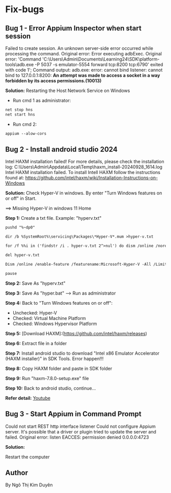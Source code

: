 # Fix-bugs

## Bug 1 - Error Appium Inspector when start session
Failed to create session. An unknown server-side error occurred while processing the command. Original error: Error executing adbExec. Original error: 'Command 'C:\\Users\\Admin\\Documents\\Learning24\\SDK\\platform-tools\\adb.exe -P 5037 -s emulator-5554 forward tcp\:8200 tcp\:6790' exited with code 1'; Command output: adb.exe: error: cannot bind listener: cannot bind to 127.0.0.1:8200: **An attempt was made to access a socket in a way forbidden by its access permissions.(10013)**

**Solution:** Restarting the Host Network Service on Windows

- Run cmd 1 as administrator:

```txt
net stop hns
net start hns
```

- Run cmd 2:

```txt
appium --alow-cors
```

## Bug 2 - Install android studio 2024
Intel HAXM installation failed!
For more details, please check the installation log: C:\Users\Admin\Appdata\Local\Temp\haxm_install-20240928_1614.log
Intel HAXM installation failed. To install Intell HAXM follow the instructions found at: https://github.com/intel/haxm/wiki/Installation-Instructions-on-Windows

**Solution:**
Check Hyper-V in windows. By enter "Turn Windows features on or off" in Start. 

==> Missing Hyper-V in windows 11 Home

**Step 1:** Create a txt file. Example: "hyperv.txt"

```txt
pushd "%~dp0"

dir /b %SystemRoot%\servicing\Packages\*Hyper-V*.mum >hyper-v.txt

for /f %%i in ('findstr /i . hyper-v.txt 2^>nul') do dism /online /norestart /add-package:"%SystemRoot%\servicing\Packages\%%i"

del hyper-v.txt

Dism /online /enable-feature /featurename:Microsoft-Hyper-V -All /LimitAccess /ALL

pause
```
**Step 2:** Save As "hyperv.txt" 

**Step 3:** Save As "hyper.bat" --> Run as administrator

**Step 4:**
Back to "Turn Windows features on or off":
- Unchecked: Hyper-V
- Checked: Virtual Machine Platform
- Checked: Windows Hypervisor Platform

**Step 5:** [Download HAXM]:(https://github.com/intel/haxm/releases)

**Step 6:** Extract file in a folder

**Step 7:** Install android studio to download "Intel x86 Emulator Accelerator (HAXM installer)" in SDK Tools. Error happen!!!

**Step 8:** Copy HAXM folder and paste in SDK folder

**Step 9:** Run "haxm-7.8.0-setup.exe" file

**Step 10:** Back to android studio, continue...

**Refer detail:** [Youtube](https://www.youtube.com/watch?v=EwbNr_rmcwI)

## Bug 3 - Start Appium in Command Prompt
Could not start REST http interface listener
Could not configure Appium server. It's possible that a driver or plugin tried to update the server and failed. Original error: listen EACCES: permission denied 0.0.0.0:4723

**Solution:**

Restart the computer 

## Author
By Ngô Thị Kim Duyên
